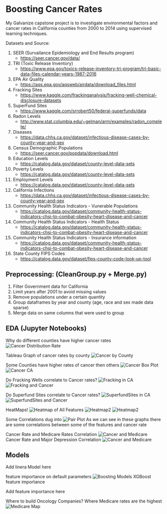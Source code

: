 # Boosting Cancer Rates

My Galvanize capstone project is to investigate environmental factors and cancer rates in California counties from 2000 to 2014 using supervised learning techniques.

Datasets and Source:
1) SEER (Survailance Epidemiology and End Results program)
    - https://seer.cancer.gov/data/
2) TRI (Toxic Release Inventory)
    - https://www.epa.gov/toxics-release-inventory-tri-program/tri-basic-data-files-calendar-years-1987-2016
3) EPA Air Quality
    - https://aqs.epa.gov/aqsweb/airdata/download_files.html
4) Fracking Sites
    - https://www.kaggle.com/frackinganalysis/fracking-well-chemical-disclosure-datasets
5) SuperFund Sites
    - https://www.kaggle.com/srrobert50/federal-superfunds/data
6) Radon Levels
    - http://www.stat.columbia.edu/~gelman/arm/examples/radon_complete/
7) Diseases
    - https://data.chhs.ca.gov/dataset/infectious-disease-cases-by-county-year-and-sex
8) Census Demographic Populations
    - https://seer.cancer.gov/popdata/download.html
9) Education Levels
    - https://catalog.data.gov/dataset/county-level-data-sets
10) Poverty Levels
    - https://catalog.data.gov/dataset/county-level-data-sets
11) Employment Levels
    - https://catalog.data.gov/dataset/county-level-data-sets
12) California Infections
    - https://data.chhs.ca.gov/dataset/infectious-disease-cases-by-county-year-and-sex
13) Community Health Status Indicators - Vunerable Populations
    - https://catalog.data.gov/dataset/community-health-status-indicators-chsi-to-combat-obesity-heart-disease-and-cancer
14) Community Health Status Indicators - Health Status
    - https://catalog.data.gov/dataset/community-health-status-indicators-chsi-to-combat-obesity-heart-disease-and-cancer
15) Community Health Status Indicators - Insurance information
    - https://catalog.data.gov/dataset/community-health-status-indicators-chsi-to-combat-obesity-heart-disease-and-cancer
16) State County FIPS Codes
    - https://catalog.data.gov/dataset/fips-county-code-look-up-tool


## Preprocessing: (CleanGroup.py + Merge.py)
1) Filter Government data for California
2) Limit years after 2001 to avoid missing values
3) Remove populations under a certain quantity
4) Group dataframes by year and county (age, race and sex made data sparse)
5) Merge data on same columns that were used to group

## EDA (Jupyter Notebooks)
Why do different counties have higher cancer rates
![Cancer Distribution Rate](https://github.com/DataDanD/CancerCapstone/blob/master/Graphs/CanDis.png)

Tableau Graph of cancer rates by county
![Cancer by County](https://github.com/DataDanD/CancerCapstone/blob/master/Graphs/cancerCA.png)

Some Counties have higher rates of cancer then others
![Cancer Box Plot](https://github.com/DataDanD/CancerCapstone/blob/master/Graphs/CanCounty.png)
![Cancer CA](https://github.com/DataDanD/CancerCapstone/blob/master/Graphs/CanCoun2.png)

Do Fracking Wells correlate to Cancer rates?
![Fracking in CA](https://github.com/DataDanD/CancerCapstone/blob/master/Graphs/FrackEDA2.png)
![Fracking and Cancer](https://github.com/DataDanD/CancerCapstone/blob/master/Graphs/Frack.png)

Do Superfund Sites correlate to Cancer rates?
![SuperfundSites in CA](https://github.com/DataDanD/CancerCapstone/blob/master/Graphs/SuperfundEDA.png)
![SuperfundSites and Cancer](https://github.com/DataDanD/CancerCapstone/blob/master/Graphs/Super.png)

HeatMaps!
![Heatmap of All Features](https://github.com/DataDanD/CancerCapstone/blob/master/Graphs/heatmap.png)
![Heatmap2](https://github.com/DataDanD/CancerCapstone/blob/master/Graphs/heat2.png)
![Heatmap2](https://github.com/DataDanD/CancerCapstone/blob/master/Graphs/heat3.png)

Some Correlations dug into
![Pair Plot](https://github.com/DataDanD/CancerCapstone/blob/master/Graphs/pair.png)
As we can see in these graphs there are some correlations between some of the features and cancer rate

Cancer Rate and Medicare Rates Correlation
![Cancer and Medicare](https://github.com/DataDanD/CancerCapstone/blob/master/Graphs/CanMed.png)
Cancer Rate and Major Depression Correlation
![Cancer and Medicare](https://github.com/DataDanD/CancerCapstone/blob/master/Graphs/CanDep.png)


## Models 
Add linera Model here


feature importance on default parameters
![Boosting Models](https://github.com/DataDanD/CancerCapstone/blob/master/Graphs/RelevanceBoost.png)
XGBoost feature importance

Add feature importance here

Where to build Oncology Companies?
Where Medicare rates are the highest
![Medicare Map](https://github.com/DataDanD/CancerCapstone/blob/master/Graphs/medicareCA.png)



